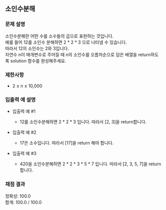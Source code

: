 ## 소인수분해

### 문제 설명

소인수분해란 어떤 수를 소수들의 곱으로 표현하는 것입니다.<br>
예를 들어 12를 소인수 분해하면 2 * 2 * 3 으로 나타낼 수 있습니다. <br>
따라서 12의 소인수는 2와 3입니다. <br>
자연수 n이 매개변수로 주어질 때 n의 소인수를 오름차순으로 담은 배열을 return하도록 solution 함수를 완성해주세요.

### 제한사항

* 2 ≤ n ≤ 10,000

### 입출력 예 설명

* 입출력 예 #1

  - 12를 소인수분해하면 2 * 2 * 3 입니다. 따라서 [2, 3]을 return합니다.

* 입출력 예 #2

  - 17은 소수입니다. 따라서 [17]을 return 해야 합니다.

* 입출력 예 #3

  - 420을 소인수분해하면 2 * 2 * 3 * 5 * 7 입니다. 따라서 [2, 3, 5, 7]을 return합니다.

### 채점 결과

정확성: 100.0<br>
합계: 100.0 / 100.0

